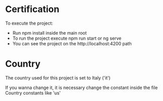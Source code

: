 # Certification

To execute the project:

- Run npm install inside the main root
- To run the project execute npm run start or ng serve
- You can see the project on the http://localhost:4200 path


# Country 
The country used for this project is set to Italy ('it') 

If you wanna change it, it is necessary change the constant inside the file Country constants like 'us' 
